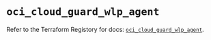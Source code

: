# `oci_cloud_guard_wlp_agent`

Refer to the Terraform Registory for docs: [`oci_cloud_guard_wlp_agent`](https://registry.terraform.io/providers/oracle/oci/6.18.0/docs/resources/cloud_guard_wlp_agent).
